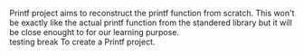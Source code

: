 Printf project aims to reconstruct the printf function from scratch. This won't be exactly like the actual printf function from the standered library but it will be close enought to for our learning purpose.<br>testing break
To create a Printf project.
